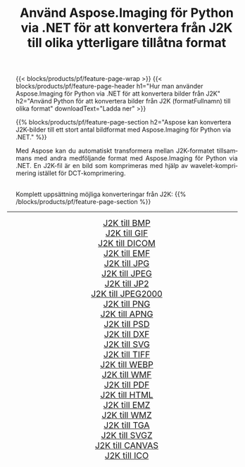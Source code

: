 ﻿---
title: Använd Aspose.Imaging för Python via .NET för att konvertera från J2K till olika ytterligare tillåtna format 
weight: 3920
url: /sv/python-net/conversion/from/j2k 
lang: sv
langdirlevel: 2
locales: zh-hans,ja,it,ru,de,es,fr,nl,id,lt,pl,pt,vi,tr,ko,zh-hant,ar,hi,th,sv,cs,uk,he
description: Du kan snabbt omvandla från J2K(Wavelet komprimerad bild) till olika format med Aspose.Imaging för Python via .NET.
---

{{< blocks/products/pf/feature-page-wrap >}}
{{< blocks/products/pf/feature-page-header h1="Hur man använder Aspose.Imaging för Python via .NET för att konvertera bilder från J2K" h2="Använd Python för att konvertera bilder från J2K (formatFullnamn) till olika format" downloadText="Ladda ner" >}}


{{% blocks/products/pf/feature-page-section  h2="Aspose kan konvertera J2K-bilder till ett stort antal bildformat med Aspose.Imaging för Python via .NET." %}}
<p align=justify>Med Aspose kan du automatiskt transformera mellan J2K-formatet tillsammans med andra medföljande format med Aspose.Imaging för Python via .NET. En J2K-fil är en bild som komprimeras med hjälp av wavelet-komprimering istället för DCT-komprimering.</p>
<br/>
Komplett uppsättning möjliga konverteringar från J2K:
{{% /blocks/products/pf/feature-page-section %}}
<div class="container-fluid productfamilypage bg-gray">
    <div class="convertypes bg-gray agp-content section">
        <div class="container">
		<hr style="margin-left:-20px;"/>
		<div class="row other-converters" style="gap: 10px;font-size: 19px;text-align:center;">
		    <div class='col-md-2 other-converter remove-lp remove-rp'><a href="/imaging/sv/python-net/conversion/j2k-to-bmp" style="padding:15px;">J2K till BMP</a></div><div class='col-md-2 other-converter remove-lp remove-rp'><a href="/imaging/sv/python-net/conversion/j2k-to-gif" style="padding:15px;">J2K till GIF</a></div><div class='col-md-2 other-converter remove-lp remove-rp'><a href="/imaging/sv/python-net/conversion/j2k-to-dicom" style="padding:15px;">J2K till DICOM</a></div><div class='col-md-2 other-converter remove-lp remove-rp'><a href="/imaging/sv/python-net/conversion/j2k-to-emf" style="padding:15px;">J2K till EMF</a></div><div class='col-md-2 other-converter remove-lp remove-rp'><a href="/imaging/sv/python-net/conversion/j2k-to-jpg" style="padding:15px;">J2K till JPG</a></div><div class='col-md-2 other-converter remove-lp remove-rp'><a href="/imaging/sv/python-net/conversion/j2k-to-jpeg" style="padding:15px;">J2K till JPEG</a></div><div class='col-md-2 other-converter remove-lp remove-rp'><a href="/imaging/sv/python-net/conversion/j2k-to-jp2" style="padding:15px;">J2K till JP2</a></div><div class='col-md-2 other-converter remove-lp remove-rp'><a href="/imaging/sv/python-net/conversion/j2k-to-jpeg2000" style="padding:15px;">J2K till JPEG2000</a></div><div class='col-md-2 other-converter remove-lp remove-rp'><a href="/imaging/sv/python-net/conversion/j2k-to-png" style="padding:15px;">J2K till PNG</a></div><div class='col-md-2 other-converter remove-lp remove-rp'><a href="/imaging/sv/python-net/conversion/j2k-to-apng" style="padding:15px;">J2K till APNG</a></div><div class='col-md-2 other-converter remove-lp remove-rp'><a href="/imaging/sv/python-net/conversion/j2k-to-psd" style="padding:15px;">J2K till PSD</a></div><div class='col-md-2 other-converter remove-lp remove-rp'><a href="/imaging/sv/python-net/conversion/j2k-to-dxf" style="padding:15px;">J2K till DXF</a></div><div class='col-md-2 other-converter remove-lp remove-rp'><a href="/imaging/sv/python-net/conversion/j2k-to-svg" style="padding:15px;">J2K till SVG</a></div><div class='col-md-2 other-converter remove-lp remove-rp'><a href="/imaging/sv/python-net/conversion/j2k-to-tiff" style="padding:15px;">J2K till TIFF</a></div><div class='col-md-2 other-converter remove-lp remove-rp'><a href="/imaging/sv/python-net/conversion/j2k-to-webp" style="padding:15px;">J2K till WEBP</a></div><div class='col-md-2 other-converter remove-lp remove-rp'><a href="/imaging/sv/python-net/conversion/j2k-to-wmf" style="padding:15px;">J2K till WMF</a></div><div class='col-md-2 other-converter remove-lp remove-rp'><a href="/imaging/sv/python-net/conversion/j2k-to-pdf" style="padding:15px;">J2K till PDF</a></div><div class='col-md-2 other-converter remove-lp remove-rp'><a href="/imaging/sv/python-net/conversion/j2k-to-html" style="padding:15px;">J2K till HTML</a></div><div class='col-md-2 other-converter remove-lp remove-rp'><a href="/imaging/sv/python-net/conversion/j2k-to-emz" style="padding:15px;">J2K till EMZ</a></div><div class='col-md-2 other-converter remove-lp remove-rp'><a href="/imaging/sv/python-net/conversion/j2k-to-wmz" style="padding:15px;">J2K till WMZ</a></div><div class='col-md-2 other-converter remove-lp remove-rp'><a href="/imaging/sv/python-net/conversion/j2k-to-tga" style="padding:15px;">J2K till TGA</a></div><div class='col-md-2 other-converter remove-lp remove-rp'><a href="/imaging/sv/python-net/conversion/j2k-to-svgz" style="padding:15px;">J2K till SVGZ</a></div><div class='col-md-2 other-converter remove-lp remove-rp'><a href="/imaging/sv/python-net/conversion/j2k-to-canvas" style="padding:15px;">J2K till CANVAS</a></div><div class='col-md-2 other-converter remove-lp remove-rp'><a href="/imaging/sv/python-net/conversion/j2k-to-ico" style="padding:15px;">J2K till ICO</a></div>
                </div>
        </div>
    </div>
</div>
<br/>

